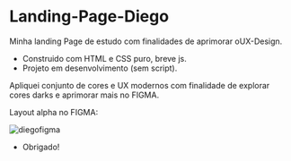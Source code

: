 # Landing-Page-Diego
 Minha landing Page de estudo com finalidades de aprimorar oUX-Design.
 
 
 
- Construido com HTML e CSS puro, breve js.
- Projeto em desenvolvimento (sem script).

Apliquei conjunto de cores e UX modernos com finalidade de explorar cores darks e aprimorar mais no FIGMA.



Layout alpha no FIGMA:

<img alt="diegofigma" src="https://i.im.ge/2022/08/05/FbNBcM.Group-5.png">


- Obrigado!
